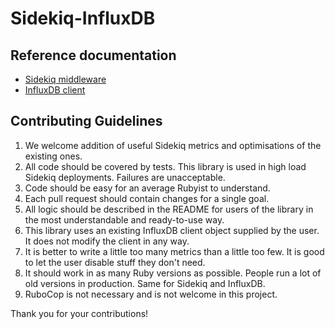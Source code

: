# Sidekiq-InfluxDB

## Reference documentation

* [Sidekiq middleware](https://github.com/mperham/sidekiq/wiki/Middleware)
* [InfluxDB client](https://github.com/influxdata/influxdb-ruby)

## Contributing Guidelines

1. We welcome addition of useful Sidekiq metrics and optimisations of the existing ones.
1. All code should be covered by tests. This library is used in high load Sidekiq deployments. Failures are unacceptable.
1. Code should be easy for an average Rubyist to understand.
1. Each pull request should contain changes for a single goal.
1. All logic should be described in the README for users of the library in the most understandable and ready-to-use way.
1. This library uses an existing InfluxDB client object supplied by the user. It does not modify the client in any way.
1. It is better to write a little too many metrics than a little too few. It is good to let the user disable stuff they don't need.
1. It should work in as many Ruby versions as possible. People run a lot of old versions in production. Same for Sidekiq and InfluxDB.
1. RuboCop is not necessary and is not welcome in this project.

Thank you for your contributions!
